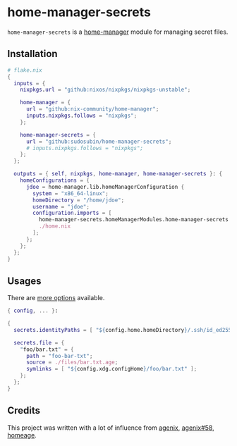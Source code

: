 # home-manager-secrets

`home-manager-secrets` is a [home-manager](https://github.com/nix-community/home-manager) module for managing secret files.

## Installation

```nix
# flake.nix
{
  inputs = {
    nixpkgs.url = "github:nixos/nixpkgs/nixpkgs-unstable";

    home-manager = {
      url = "github:nix-community/home-manager";
      inputs.nixpkgs.follows = "nixpkgs";
    };

    home-manager-secrets = {
      url = "github:sudosubin/home-manager-secrets";
      # inputs.nixpkgs.follows = "nixpkgs";
    };
  };

  outputs = { self, nixpkgs, home-manager, home-manager-secrets }: {
    homeConfigurations = {
      jdoe = home-manager.lib.homeManagerConfiguration {
        system = "x86_64-linux";
        homeDirectory = "/home/jdoe";
        username = "jdoe";
        configuration.imports = [
          home-manager-secrets.homeManagerModules.home-manager-secrets
          ./home.nix
        ];
      };
    };
  };
}
```

## Usages

There are [more options](./docs/OPTIONS.md) available.

```nix
{ config, ... }:

{
  secrets.identityPaths = [ "${config.home.homeDirectory}/.ssh/id_ed25519" ];

  secrets.file = {
    "foo/bar.txt" = {
      path = "foo-bar-txt";
      source = ./files/bar.txt.age;
      symlinks = [ "${config.xdg.configHome}/foo/bar.txt" ];
    };
  };
}
```

## Credits

This project was written with a lot of influence from [agenix](https://github.com/ryantm/agenix), [agenix#58](https://github.com/ryantm/agenix/pull/58), [homeage](https://github.com/jordanisaacs/homeage).
